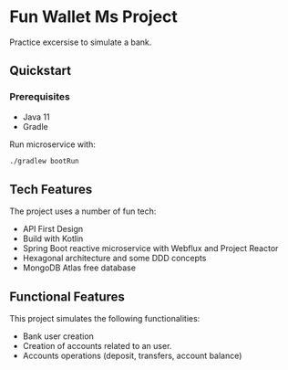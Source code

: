 # Fun Wallet Ms Project

Practice excersise to simulate a bank.


## Quickstart
### Prerequisites
- Java 11
- Gradle

Run microservice with:
```sh
./gradlew bootRun
```

## Tech Features
The project uses a number of fun tech:

- API First Design
- Build with Kotlin
- Spring Boot reactive microservice with Webflux and Project Reactor
- Hexagonal architecture and some DDD concepts
- MongoDB Atlas free database

## Functional Features
This project simulates the following functionalities:

- Bank user creation
- Creation of accounts related to an user.
- Accounts operations (deposit, transfers, account balance)